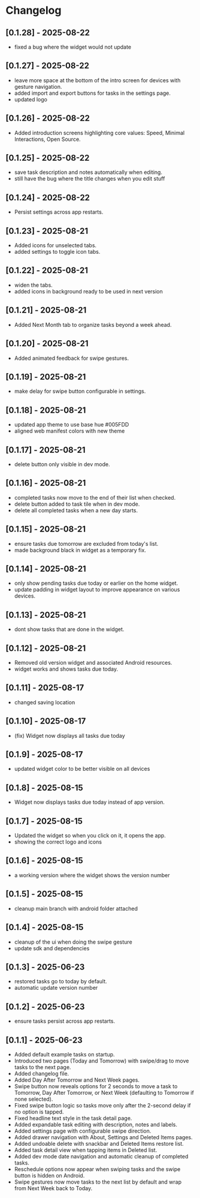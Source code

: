 # Changelog

## [0.1.28] - 2025-08-22
- fixed a bug where the widget would not update

## [0.1.27] - 2025-08-22
- leave more space at the bottom of the intro screen for devices with gesture navigation.
- added import and export buttons for tasks in the settings page.
- updated logo

## [0.1.26] - 2025-08-22
- Added introduction screens highlighting core values: Speed, Minimal Interactions, Open Source.

## [0.1.25] - 2025-08-22
- save task description and notes automatically when editing.
- still have the bug where the title changes when you edit stuff

## [0.1.24] - 2025-08-22
- Persist settings across app restarts.

## [0.1.23] - 2025-08-21
- Added icons for unselected tabs.
- added settings to toggle icon tabs.

## [0.1.22] - 2025-08-21
- widen the tabs.
- added icons in background ready to be used in next version

## [0.1.21] - 2025-08-21
- Added Next Month tab to organize tasks beyond a week ahead.

## [0.1.20] - 2025-08-21
- Added animated feedback for swipe gestures.

## [0.1.19] - 2025-08-21
- make delay for swipe button configurable in settings.

## [0.1.18] - 2025-08-21
- updated app theme to use base hue #005FDD
- aligned web manifest colors with new theme

## [0.1.17] - 2025-08-21
- delete button only visible in dev mode.

## [0.1.16] - 2025-08-21

- completed tasks now move to the end of their list when checked.
- delete button added to task tile when in dev mode.
- delete all completed tasks when a new day starts.

## [0.1.15] - 2025-08-21
- ensure tasks due tomorrow are excluded from today's list.
- made background black in widget as a temporary fix.

## [0.1.14] - 2025-08-21
- only show pending tasks due today or earlier on the home widget.
- update padding in widget layout to improve appearance on various devices.

## [0.1.13] - 2025-08-21
- dont show tasks that are done in the widget.

## [0.1.12] - 2025-08-21
- Removed old version widget and associated Android resources.
- widget works and shows tasks due today.

## [0.1.11] - 2025-08-17
- changed saving location

## [0.1.10] - 2025-08-17
- (fix) Widget now displays all tasks due today

## [0.1.9] - 2025-08-17
- updated widget color to be better visible on all devices

## [0.1.8] - 2025-08-15
- Widget now displays tasks due today instead of app version.

## [0.1.7] - 2025-08-15
- Updated the widget so when you click on it, it opens the app.
- showing the correct logo and icons

## [0.1.6] - 2025-08-15
- a working version where the widget shows the version number

## [0.1.5] - 2025-08-15
- cleanup main branch with android folder attached

## [0.1.4] - 2025-08-15
- cleanup of the ui when doing the swipe gesture
- update sdk and dependencies

## [0.1.3] - 2025-06-23
- restored tasks go to today by default.
- automatic update version number

## [0.1.2] - 2025-06-23
- ensure tasks persist across app restarts.

## [0.1.1] - 2025-06-23
- Added default example tasks on startup.
- Introduced two pages (Today and Tomorrow) with swipe/drag to move tasks to the next page.
- Added changelog file.
- Added Day After Tomorrow and Next Week pages.
- Swipe button now reveals options for 2 seconds to move a task to Tomorrow,
  Day After Tomorrow, or Next Week (defaulting to Tomorrow if none selected).
- Fixed swipe button logic so tasks move only after the 2-second delay if no
  option is tapped.
- Fixed headline text style in the task detail page.
- Added expandable task editing with description, notes and labels.
- Added settings page with configurable swipe direction.
- Added drawer navigation with About, Settings and Deleted Items pages.
- Added undoable delete with snackbar and Deleted Items restore list.
- Added task detail view when tapping items in Deleted list.
- Added dev mode date navigation and automatic cleanup of completed tasks.
- Reschedule options now appear when swiping tasks and the swipe button is hidden on Android.
- Swipe gestures now move tasks to the next list by default and wrap from Next Week back to Today.
